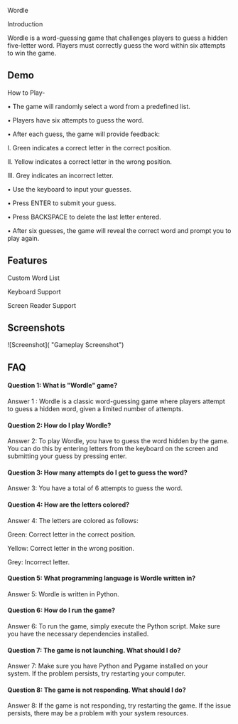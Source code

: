 
Wordle

Introduction

Wordle is a word-guessing game that challenges players to guess a hidden five-letter word. Players must correctly guess the word within six attempts to win the game.



## Demo

How to Play-

•	The game will randomly select a word from a predefined list.

•	Players have six attempts to guess the word.

•	After each guess, the game will provide feedback:

I.	Green indicates a correct letter in the correct position.

II.	Yellow indicates a correct letter in the wrong position.

III.	Grey indicates an incorrect letter.

•	Use the keyboard to input your guesses.

•	Press ENTER to submit your guess.

•	Press BACKSPACE to delete the last letter entered.

•	After six guesses, the game will reveal the correct word and prompt you to play again.



## Features

Custom Word List

Keyboard Support

Screen Reader Support



## Screenshots

![Screenshot](  "Gameplay Screenshot")


## FAQ

#### Question 1: What is "Wordle" game?

Answer 1 : Wordle is a classic word-guessing game where players attempt to guess a hidden word, given a limited number of attempts.

#### Question 2: How do I play Wordle?

Answer 2: To play Wordle, you have to guess the word hidden by the game. You can do this by entering letters from the keyboard on the screen and submitting your guess by pressing enter.

#### Question 3: How many attempts do I get to guess the word?

Answer 3: You have a total of 6 attempts to guess the word.

#### Question 4: How are the letters colored?

Answer 4: The letters are colored as follows: 

Green: Correct letter in the correct position.

Yellow: Correct letter in the wrong position.

Grey: Incorrect letter.

#### Question 5: What programming language is Wordle written in?

Answer 5: Wordle is written in Python.

#### Question 6: How do I run the game?

Answer 6: To run the game, simply execute the Python script. Make sure you have the necessary dependencies installed.

#### Question 7: The game is not launching. What should I do?

Answer 7: Make sure you have Python and Pygame installed on your system. If the problem persists, try restarting your computer.

#### Question 8: The game is not responding. What should I do?

Answer 8: If the game is not responding, try restarting the game. If the issue persists, there may be a problem with your system resources.




